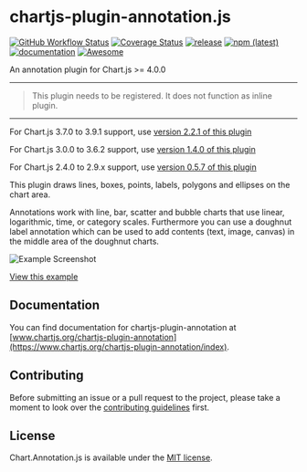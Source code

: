 # chartjs-plugin-annotation.js

[![GitHub Workflow Status](https://img.shields.io/github/actions/workflow/status/chartjs/chartjs-plugin-annotation/ci.yml?branch=master)](https://github.com/chartjs/chartjs-plugin-annotation/actions/workflows/ci.yml)
[![Coverage Status](https://coveralls.io/repos/github/chartjs/chartjs-plugin-annotation/badge.svg?branch=master)](https://coveralls.io/github/chartjs/chartjs-plugin-annotation?branch=master)
[![release](https://img.shields.io/github/v/release/chartjs/chartjs-plugin-annotation?include_prereleases)](https://github.com/chartjs/chartjs-plugin-annotation/releases)
[![npm (latest)](https://img.shields.io/npm/v/chartjs-plugin-annotation/latest)](https://www.npmjs.com/package/chartjs-plugin-annotation/v/latest)
[![documentation](https://img.shields.io/static/v1?message=Documentation&color=informational)](https://www.chartjs.org/chartjs-plugin-annotation/index)
<a href="https://github.com/chartjs/awesome"><img src="https://awesome.re/badge-flat2.svg" alt="Awesome"></a>

An annotation plugin for Chart.js >= 4.0.0

---
> This plugin needs to be registered. It does not function as inline plugin.
---

For Chart.js 3.7.0 to 3.9.1 support, use [version 2.2.1 of this plugin](https://github.com/chartjs/chartjs-plugin-annotation/releases/tag/v2.2.1)

For Chart.js 3.0.0 to 3.6.2 support, use [version 1.4.0 of this plugin](https://github.com/chartjs/chartjs-plugin-annotation/releases/tag/v1.4.0)

For Chart.js 2.4.0 to 2.9.x support, use [version 0.5.7 of this plugin](https://github.com/chartjs/chartjs-plugin-annotation/releases/tag/v0.5.7)

This plugin draws lines, boxes, points, labels, polygons and ellipses on the chart area.

Annotations work with line, bar, scatter and bubble charts that use linear, logarithmic, time, or category scales. 
Furthermore you can use a doughnut label annotation which can be used to add contents (text, image, canvas) in the middle area of the doughnut charts.

![Example Screenshot](docs/guide/banner.png)

[View this example](https://www.chartjs.org/chartjs-plugin-annotation/latest/samples/intro.html)

## Documentation

You can find documentation for chartjs-plugin-annotation at [www.chartjs.org/chartjs-plugin-annotation](https://www.chartjs.org/chartjs-plugin-annotation/index).

## Contributing

Before submitting an issue or a pull request to the project, please take a moment to look over the [contributing guidelines](CONTRIBUTING.md) first.

## License

Chart.Annotation.js is available under the [MIT license](LICENSE.md).
